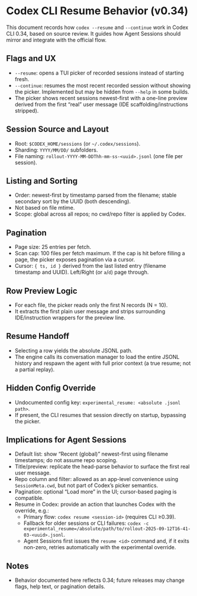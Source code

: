 # Codex CLI Resume Behavior (v0.34)

This document records how `codex --resume` and `--continue` work in Codex CLI 0.34, based on source review. It guides how Agent Sessions should mirror and integrate with the official flow.

## Flags and UX
- `--resume`: opens a TUI picker of recorded sessions instead of starting fresh.
- `--continue`: resumes the most recent recorded session without showing the picker. Implemented but may be hidden from `--help` in some builds.
- The picker shows recent sessions newest-first with a one-line preview derived from the first “real” user message (IDE scaffolding/instructions stripped).

## Session Source and Layout
- Root: `$CODEX_HOME/sessions` (or `~/.codex/sessions`).
- Sharding: `YYYY/MM/DD/` subfolders.
- File naming: `rollout-YYYY-MM-DDThh-mm-ss-<uuid>.jsonl` (one file per session).

## Listing and Sorting
- Order: newest-first by timestamp parsed from the filename; stable secondary sort by the UUID (both descending).
- Not based on file mtime.
- Scope: global across all repos; no cwd/repo filter is applied by Codex.

## Pagination
- Page size: 25 entries per fetch.
- Scan cap: 100 files per fetch maximum. If the cap is hit before filling a page, the picker exposes pagination via a cursor.
- Cursor: `{ ts, id }` derived from the last listed entry (filename timestamp and UUID). Left/Right (or `a`/`d`) page through.

## Row Preview Logic
- For each file, the picker reads only the first N records (N = 10).
- It extracts the first plain user message and strips surrounding IDE/instruction wrappers for the preview line.

## Resume Handoff
- Selecting a row yields the absolute JSONL path.
- The engine calls its conversation manager to load the entire JSONL history and respawn the agent with full prior context (a true resume; not a partial replay).

## Hidden Config Override
- Undocumented config key: `experimental_resume: <absolute .jsonl path>`.
- If present, the CLI resumes that session directly on startup, bypassing the picker.

## Implications for Agent Sessions
- Default list: show “Recent (global)” newest-first using filename timestamps; do not assume repo scoping.
- Title/preview: replicate the head-parse behavior to surface the first real user message.
- Repo column and filter: allowed as an app-level convenience using `SessionMeta.cwd`, but not part of Codex’s picker semantics.
- Pagination: optional “Load more” in the UI; cursor-based paging is compatible.
- Resume in Codex: provide an action that launches Codex with the override, e.g.:
  - Primary flow: `codex resume <session-id>` (requires CLI ≥0.39).
  - Fallback for older sessions or CLI failures: `codex -c experimental_resume=/absolute/path/to/rollout-2025-09-12T16-41-03-<uuid>.jsonl`.
  - Agent Sessions first issues the `resume <id>` command and, if it exits non-zero, retries automatically with the experimental override.

## Notes
- Behavior documented here reflects 0.34; future releases may change flags, help text, or pagination details.
